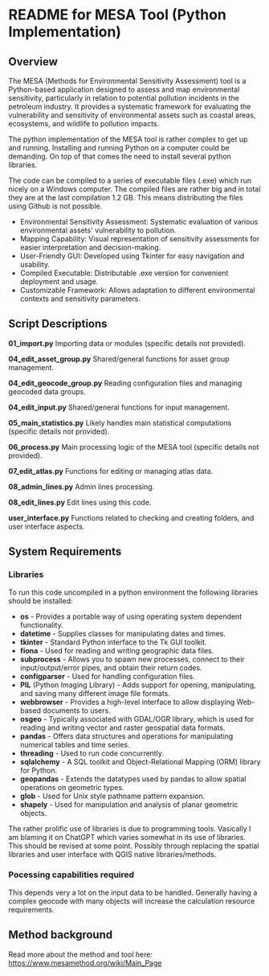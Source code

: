 # README for MESA Tool (Python Implementation)

## Overview
The MESA (Methods for Environmental Sensitivity Assessment) tool is a Python-based application designed to assess and map environmental sensitivity, particularly in relation to potential pollution incidents in the petroleum industry. It provides a systematic framework for evaluating the vulnerability and sensitivity of environmental assets such as coastal areas, ecosystems, and wildlife to pollution impacts.

The python implementation of the MESA tool is rather complex to get up and running. Installing and running Python on a computer could be demanding. On top of that comes the need to install several python libraries. 

The code can be compiled to a series of executable files (.exe) which run nicely on a Windows computer. The compiled files are rather big and in total they are at the last compilation 1.2 GB. This means distributing the files using Github is not possible.

* Environmental Sensitivity Assessment: Systematic evaluation of various environmental assets' vulnerability to pollution.
* Mapping Capability: Visual representation of sensitivity assessments for easier interpretation and decision-making.
* User-Friendly GUI: Developed using Tkinter for easy navigation and usability.
* Compiled Executable: Distributable .exe version for convenient deployment and usage.
* Customizable Framework: Allows adaptation to different environmental contexts and sensitivity parameters.


## Script Descriptions

**01_import.py**
Importing data or modules (specific details not provided).

**04_edit_asset_group.py**
Shared/general functions for asset group management.

**04_edit_geocode_group.py**
Reading configuration files and managing geocoded data groups.

**04_edit_input.py**
Shared/general functions for input management.

**05_main_statistics.py**
Likely handles main statistical computations (specific details not provided).

**06_process.py**
Main processing logic of the MESA tool (specific details not provided).

**07_edit_atlas.py**
Functions for editing or managing atlas data.

**08_admin_lines.py**
Admin lines processing.

**08_edit_lines.py**
Edit lines using this code.

**user_interface.py**
Functions related to checking and creating folders, and user interface aspects.


## System Requirements

### Libraries
To run this code uncompiled in a python environment the following libraries should be installed:
+ **os** - Provides a portable way of using operating system dependent functionality.
+ **datetime** - Supplies classes for manipulating dates and times.
+ **tkinter** - Standard Python interface to the Tk GUI toolkit.
+ **fiona** - Used for reading and writing geographic data files.
+ **subprocess** - Allows you to spawn new processes, connect to their input/output/error pipes, and obtain their return codes.
+ **configparser** - Used for handling configuration files.
+ **PIL** (Python Imaging Library) - Adds support for opening, manipulating, and saving many different image file formats.
+ **webbrowser** - Provides a high-level interface to allow displaying Web-based documents to users.
+ **osgeo** - Typically associated with GDAL/OGR library, which is used for reading and writing vector and raster geospatial data formats.
+ **pandas** - Offers data structures and operations for manipulating numerical tables and time series.
+ **threading** - Used to run code concurrently.
+ **sqlalchemy** - A SQL toolkit and Object-Relational Mapping (ORM) library for Python.
+ **geopandas** - Extends the datatypes used by pandas to allow spatial operations on geometric types.
+ **glob** - Used for Unix style pathname pattern expansion.
+ **shapely** - Used for manipulation and analysis of planar geometric objects.

The rather prolific use of libraries is due to programming tools. Vasically I am blaming it on ChatGPT which varies somewhat in its use of libraries. This should be revised at some point. Possibly through replacing the spatial libraries and  user interface with QGIS native libraries/methods.

### Pocessing capabilities required
This depends very a lot on the input data to be handled. Generally having a complex geocode with many objects will increase the calculation resource requirements.


## Method background
Read more about the method and tool here: https://www.mesamethod.org/wiki/Main_Page
